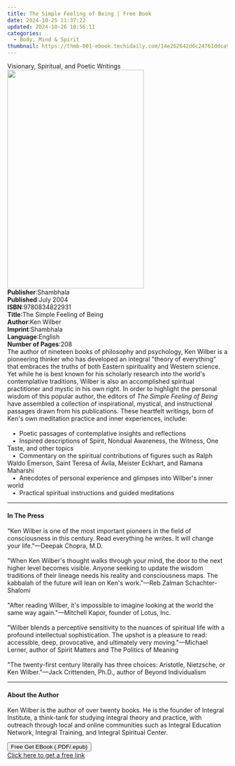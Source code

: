 ```yaml
---
title: The Simple Feeling of Being | Free Book
date: 2024-10-25 11:37:22
updated: 2024-10-26 10:56:11
categories:
  - Body, Mind & Spirit
thumbnail: https://thmb-001-ebook.techidaily.com/14e262642d6c24761ddca9b2910d52996ab5758abeb7200d0cf0609639bc6b71.jpg
---
```

<main id="book-container">
  <div class="flex flex-col">
    <div class="book-brief flex-1 py-6 px-4 sm:p-6 md:py-10 md:px-8">
      <!-- brief-->
      <div class="book-brief-main">
        Visionary, Spiritual, and Poetic Writings
      </div>
    </div>
    <div
      class="book-meta-info flex-1 grid gap-4 col-start-1 col-end-3 row-start-1 sm:mb-6 sm:grid-cols-4 lg:gap-6 lg:col-start-2 lg:row-end-6 lg:row-span-6 lg:mb-0"
    >
      <div
        class="book-meta-info-left place-content-center mt-4 p-4 text-sm leading-6 col-start-2 col-span-2 dark:text-slate-400"
      >
        <img
          class="w-full h-500 object-cover rounded-lg sm:h-255 sm:col-span-2 lg:col-span-full"
          src="https://img-001-ebook.techidaily.com/a5ff0f8dcb295b25ede613699735f1bd2071b64608c2a0b8a9ed11b75c6987d4.jpg"
          alt=""
          width="312"
          height="500"
        />
      </div>
      <div
        class="book-meta-info-right mt-2 col-start-1 row-start-2 col-span-3 self-center"
      >
        <!-- meta data  -->
        <div class="flex flex-col px-4 md:px-8">
          <div class="flex-1">
            <strong>Publisher</strong>:<span class="px-2">Shambhala</span>
          </div>
          <div class="flex-1">
            <strong>Published</strong>:<span class="px-2">July 2004</span>
          </div>
          <div class="flex-1">
            <strong>ISBN</strong>:<span class="px-2">9780834822931</span>
          </div>
          <div class="flex-1">
            <strong>Title</strong>:<span class="px-2"
              >The Simple Feeling of Being</span
            >
          </div>
          <div class="flex-1">
            <strong>Author</strong>:<span class="px-2">Ken Wilber</span>
          </div>
          <div class="flex-1">
            <strong>Imprint</strong>:<span class="px-2">Shambhala</span>
          </div>
          <div class="flex-1">
            <strong>Language</strong>:<span class="px-2">English</span>
          </div>
          <div class="flex-1">
            <strong>Number of Pages</strong>:<span class="px-2">208</span>
          </div>
        </div>
      </div>
    </div>
    <div class="book-description flex-1 py-6 px-4 sm:p-6 md:py-10 md:px-8">
      <div class="book-description-main">
        <div accordion-content="" id="description">
          The author of nineteen books of philosophy and psychology, Ken Wilber
          is a pioneering thinker who has developed an integral "theory of
          everything" that embraces the truths of both Eastern spirituality and
          Western science. Yet while he is best known for his scholarly research
          into the world's contemplative traditions, Wilber is also an
          accomplished spiritual practitioner and mystic in his own right. In
          order to highlight the personal wisdom of this popular author, the
          editors of <i>The Simple Feeling of Being </i> have assembled a
          collection of inspirational, mystical, and instructional passages
          drawn from his publications. These heartfelt writings, born of Ken's
          own meditation practice and inner experiences, include:<br /><br />&nbsp;
          &nbsp;•&nbsp; Poetic passages of contemplative insights and
          reflections<br />&nbsp;&nbsp;&nbsp;•&nbsp; Inspired descriptions of
          Spirit, Nondual Awareness, the Witness, One Taste, and other topics<br />&nbsp;&nbsp;&nbsp;•&nbsp;
          Commentary on the spiritual contributions of figures such as Ralph
          Waldo Emerson, Saint Teresa of Ávila, Meister Eckhart, and Ramana
          Maharshi<br />&nbsp;&nbsp;&nbsp;•&nbsp; Anecdotes of personal
          experience and glimpses into Wilber's inner world<br />&nbsp;&nbsp;&nbsp;•&nbsp;
          Practical spiritual instructions and guided meditations
        </div>
        <div class="accordion-fader"></div>
      </div>
    </div>
    <div class="book-excerpts flex-1 py-6 px-4 sm:p-6 md:py-10 md:px-8">
      <!-- excerpts-->
      <div class="book-excerpts-main">
        <hr />
        <h4 class="placeholder placeholder-heading">
          <span>In The Press</span>
        </h4>
        <p>
          "Ken Wilber is one of the most important pioneers in the field of
          consciousness in this century. Read everything he writes. It will
          change your life."—Deepak Chopra, M.D. <br /><br />"When Ken Wilber's
          thought walks through your mind, the door to the next higher level
          becomes visible. Anyone seeking to update the wisdom traditions of
          their lineage needs his reality and consciousness maps. The kabbalah
          of the future will lean on Ken's work."—Reb Zalman Schachter-Shalomi
          <br /><br />"After reading Wilber, it's impossible to imagine looking
          at the world the same way again."—Mitchell Kapor, founder of Lotus,
          Inc. <br /><br />"Wilber blends a perceptive sensitivity to the
          nuances of spiritual life with a profound intellectual sophistication.
          The upshot is a pleasure to read: accessible, deep, provocative, and
          ultimately very moving."—Michael Lerner, author of Spirit Matters and
          The Politics of Meaning <br /><br />"The twenty-first century
          literally has three choices: Aristotle, Nietzsche, or Ken
          Wilber."—Jack Crittenden, Ph.D., author of Beyond Individualism
        </p>
      </div>
    </div>
    <div class="book-about-author flex-1 py-6 px-4 sm:p-6 md:py-10 md:px-8">
      <!-- about author-->
      <div class="book-main-author-main">
        <hr />
        <h4 class="placeholder placeholder-heading">
          <span>About the Author</span>
        </h4>
        <p>
          Ken Wilber is the author of over twenty books. He is the founder of
          Integral Institute, a think-tank for studying integral theory and
          practice, with outreach through local and online communities such as
          Integral Education Network, Integral Training, and Integral Spiritual
          Center.
        </p>
      </div>
    </div>
    <div class="book-free-get flex-1 py-6 px-4 sm:p-6 md:py-10 md:px-8">
      <button
        id="btn-free-get"
        class="bg-blue-500 hover:bg-blue-700 text-white font-bold py-2 px-4 rounded"
      >
        Free Get EBook (.PDF/.epub)
      </button>
      <div id="countdown-display" class="px-2 text-lg mt-2"></div>
      <a
        id="free-link"
        class="hidden bg-blue-500 hover:bg-blue-700 text-white font-bold py-2 px-4 rounded"
        href="https://www.ebooks.com/en-us/book/95544014/the-simple-feeling-of-being/ken-wilber/"
        target="_blank"
        >Click here to get a free link</a
      >
    </div>
    <script>
      let countdownTime = 0;
      let countdownInterval = null;
      document
        .getElementById('btn-free-get')
        .addEventListener('click', startCountdown);
      function startCountdown() {
        countdownTime = new Date().getTime() + 60000 * 3;
        countdownInterval = setInterval(updateCountdown, 1000);
        document.getElementById('btn-free-get').disabled = true;
        document
          .getElementById('btn-free-get')
          .classList.add('bg-gray-500', 'cursor-not-allowed');
      }
      function updateCountdown() {
        let currentTime = new Date().getTime();
        let timeLeft = countdownTime - currentTime;
        let secondsLeft = Math.floor(timeLeft / 1000);
        document.getElementById('countdown-display').innerHTML =
          `Remaining time: ${secondsLeft} seconds.`;
        if (secondsLeft <= 0) {
          clearInterval(countdownInterval);
          document.getElementById('btn-free-get').classList.add('hidden');
          document.getElementById('free-link').classList.remove('hidden');
          document.getElementById('countdown-display').innerHTML = '';
        }
      }
    </script>
  </div>
</main>

